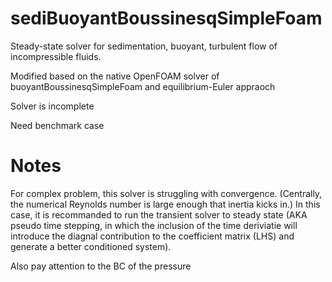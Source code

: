 # sediBuoyantBoussinesqSimpleFoam
Steady-state solver for sedimentation, buoyant, turbulent flow of incompressible fluids.

Modified based on the native OpenFOAM solver of buoyantBoussinesqSimpleFoam and equilibrium-Euler appraoch

Solver is incomplete 

Need benchmark case

# Notes

For complex problem, this solver is struggling with convergence. (Centrally, the numerical Reynolds number is large enough that inertia kicks in.) In this case, it is recommanded to run the transient solver to steady state (AKA pseudo time stepping, in which the inclusion of the time deriviatie will introduce the diagnal contribution to the coefficient matrix (LHS) and generate a better conditioned system).

Also pay attention to the BC of the pressure 
